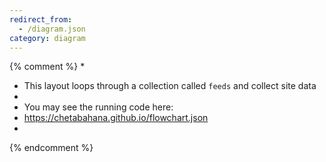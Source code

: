 ```yaml
---
redirect_from:
  - /diagram.json
category: diagram
---
```

{% comment %}
*
*  This layout loops through a collection called `feeds` and collect site data 
*
*  You may see the running code here:
*  https://chetabahana.github.io/flowchart.json
*
{% endcomment %}
